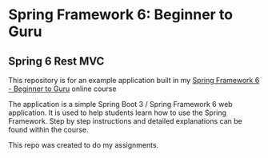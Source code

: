 # Spring Framework 6: Beginner to Guru
## Spring 6 Rest MVC

This repository is for an example application built in my [Spring Framework 6 - Beginner to Guru](https://www.udemy.com/course/spring-framework-6-beginner-to-guru/?referralCode=2BD0B7B7B6B511D699A9) online course

The application is a simple Spring Boot 3 / Spring Framework 6 web application. It is used to help students learn how
to use the Spring Framework. Step by step instructions and detailed explanations can be found within the course.

This repo was created to do my assignments.